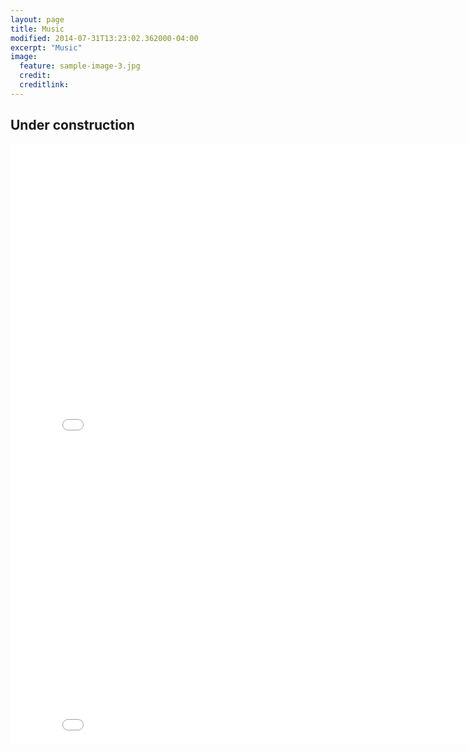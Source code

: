 ```yaml
---
layout: page
title: Music
modified: 2014-07-31T13:23:02.362000-04:00
excerpt: "Music"
image:
  feature: sample-image-3.jpg
  credit: 
  creditlink: 
---
```



## Under construction

<iframe width="853" height="480" src="//www.youtube.com/embed/7JkyOa-fpbs" frameborder="0" allowfullscreen></iframe>


<iframe width="853" height="480" src="//www.youtube.com/embed/Q-M6W1ljM8w" frameborder="0" allowfullscreen></iframe>
